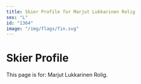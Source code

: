```yaml
---
title: Skier Profile for Marjut Lukkarinen Rolig
sex: "L"
id: "1364"
image: "/img/flags/fin.svg" 
---
```


# Skier Profile

This page is for: Marjut Lukkarinen Rolig.
    